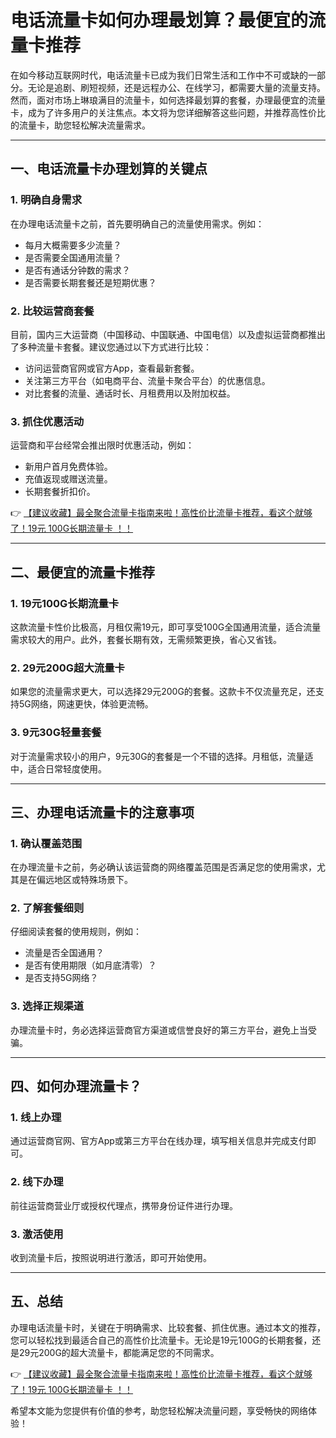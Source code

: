 # 电话流量卡如何办理最划算？最便宜的流量卡推荐

在如今移动互联网时代，电话流量卡已成为我们日常生活和工作中不可或缺的一部分。无论是追剧、刷短视频，还是远程办公、在线学习，都需要大量的流量支持。然而，面对市场上琳琅满目的流量卡，如何选择最划算的套餐，办理最便宜的流量卡，成为了许多用户的关注焦点。本文将为您详细解答这些问题，并推荐高性价比的流量卡，助您轻松解决流量需求。

---

## 一、电话流量卡办理划算的关键点

### 1. **明确自身需求**
在办理电话流量卡之前，首先要明确自己的流量使用需求。例如：
- 每月大概需要多少流量？
- 是否需要全国通用流量？
- 是否有通话分钟数的需求？
- 是否需要长期套餐还是短期优惠？

### 2. **比较运营商套餐**
目前，国内三大运营商（中国移动、中国联通、中国电信）以及虚拟运营商都推出了多种流量卡套餐。建议您通过以下方式进行比较：
- 访问运营商官网或官方App，查看最新套餐。
- 关注第三方平台（如电商平台、流量卡聚合平台）的优惠信息。
- 对比套餐的流量、通话时长、月租费用以及附加权益。

### 3. **抓住优惠活动**
运营商和平台经常会推出限时优惠活动，例如：
- 新用户首月免费体验。
- 充值返现或赠送流量。
- 长期套餐折扣价。

👉 [【建议收藏】最全聚合流量卡指南来啦！高性价比流量卡推荐，看这个就够了！19元 100G长期流量卡 ！！](https://bit.ly/Liuliangka)

---

## 二、最便宜的流量卡推荐

### 1. **19元100G长期流量卡**
这款流量卡性价比极高，月租仅需19元，即可享受100G全国通用流量，适合流量需求较大的用户。此外，套餐长期有效，无需频繁更换，省心又省钱。

### 2. **29元200G超大流量卡**
如果您的流量需求更大，可以选择29元200G的套餐。这款卡不仅流量充足，还支持5G网络，网速更快，体验更流畅。

### 3. **9元30G轻量套餐**
对于流量需求较小的用户，9元30G的套餐是一个不错的选择。月租低，流量适中，适合日常轻度使用。

---

## 三、办理电话流量卡的注意事项

### 1. **确认覆盖范围**
在办理流量卡之前，务必确认该运营商的网络覆盖范围是否满足您的使用需求，尤其是在偏远地区或特殊场景下。

### 2. **了解套餐细则**
仔细阅读套餐的使用规则，例如：
- 流量是否全国通用？
- 是否有使用期限（如月底清零）？
- 是否支持5G网络？

### 3. **选择正规渠道**
办理流量卡时，务必选择运营商官方渠道或信誉良好的第三方平台，避免上当受骗。

---

## 四、如何办理流量卡？

### 1. **线上办理**
通过运营商官网、官方App或第三方平台在线办理，填写相关信息并完成支付即可。

### 2. **线下办理**
前往运营商营业厅或授权代理点，携带身份证件进行办理。

### 3. **激活使用**
收到流量卡后，按照说明进行激活，即可开始使用。

---

## 五、总结

办理电话流量卡时，关键在于明确需求、比较套餐、抓住优惠。通过本文的推荐，您可以轻松找到最适合自己的高性价比流量卡。无论是19元100G的长期套餐，还是29元200G的超大流量卡，都能满足您的不同需求。

👉 [【建议收藏】最全聚合流量卡指南来啦！高性价比流量卡推荐，看这个就够了！19元 100G长期流量卡 ！！](https://bit.ly/Liuliangka)

希望本文能为您提供有价值的参考，助您轻松解决流量问题，享受畅快的网络体验！